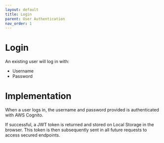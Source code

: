 ```yaml
---
layout: default
title: Login
parent: User Authentication
nav_order: 1
---
```


# Login
An existing user will log in with:
* Username
* Password

# Implementation
When a user logs in, the username and password provided is authenticated with AWS Cognito.

If successful, a JWT token is returned and stored on Local Storage in the browser. 
This token is then subsequently sent in all future requests to access secured endpoints.